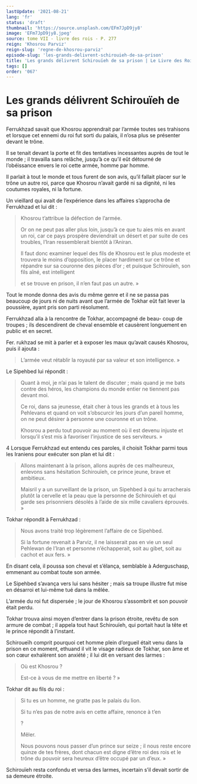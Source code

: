 ```yaml
---
lastUpdate: '2021-08-21'
lang: 'fr'
status: 'draft'
thumbnail: 'https://source.unsplash.com/EFm7JpD9jy8'
image: 'EFm7JpD9jy8.jpeg'
source: tome VII - livre des rois - P. 277
reign: 'Khosrou Parviz'
reign-slug: 'regne-de-khosrou-parviz'
episode-slug: 'les-grands-delivrent-schirouieh-de-sa-prison'
title: 'Les grands délivrent Schirouïeh de sa prison | Le Livre des Rois | Shâhnâmeh'
tags: []
order: '067'
---
```


<!-- LTeX: language=fr -->

# Les grands délivrent Schirouïeh de sa prison

Ferrukhzad savait que Khosrou apprendrait par l’armée toutes ses trahisons et lorsque cet ennemi du roi fut sorti du palais, il n’osa plus se présenter devant le trône.

Il se tenait devant la porte et fit des tentatives incessantes auprès de tout le monde ; il travailla sans relâche, jusqu’à ce qu’il eût détourné de l’obéissance envers le roi cette armée, homme par homme.

Il parlait à tout le monde et tous furent de son avis, qu’il fallait placer sur le trône un autre roi, parce que Khosrou n’avait gardé ni sa dignité, ni les coutumes royales, ni la fortune.

Un vieillard qui avait de l’expérience dans les affaires s’approcha de Ferrukhzad et lui dit :

> Khosrou t’attribue la défection de l’armée.
>
> Or on ne peut pas aller plus loin, jusqu’à ce que tu aies mis en avant un roi, car ce pays prospère deviendrait un désert et par suite de ces troubles, l’Iran ressemblerait bientôt à l’Aniran.
>
> Il faut donc examiner lequel des fils de Khosrou est le plus modeste et trouvera le moins d’opposition, le placer hardiment sur ce trône et répandre sur sa couronne des pièces d’or ; et puisque Schirouïeh, son fils aîné, est intelligent
>
> et se trouve en prison, il n’en faut pas un autre. »

Tout le monde donna des avis du même genre et il ne se passa pas beaucoup de jours ni de nuits avant que l’armée de Tokhar eût fait lever la poussière, ayant pris son parti résolument.

Ferrukhzad alla à la rencontre de Tokhar, accompagné de beau-
coup de troupes ; ils descendirent de cheval ensemble et causèrent longuement en public et en secret.

Fer. rukhzad se mit à parler et à exposer les maux qu’avait causés Khosrou, puis il ajouta :

> L’armée veut rétablir la royauté par sa valeur et son intelligence. »

Le Sipehbed lui répondit :

> Quant à moi, je n’ai pas le talent de discuter ; mais quand je me bats contre des héros, les champions du monde entier ne tiennent pas devant moi.
>
> Ce roi, dans sa jeunesse, était cher à tous les grands et à tous les Pehlevans et quand on voit s’obscurcir les jours d’un pareil homme, on ne peut désirer à personne une couronne et un trône.
>
> Khosrou a perdu tout pouvoir au moment où il est devenu injuste et lorsqu’il s’est mis à favoriser l’injustice de ses serviteurs. »

4
Lorsque Ferrukhzad eut entendu ces paroles, il choisit Tokhar parmi tous les Iraniens pour exécuter son plan et lui dit :

> Allons maintenant à la prison, allons auprès de ces malheureux, enlevons sans hésitation Schirouïeh, ce prince jeune, brave et ambitieux.
>
> Maisril y a un surveillant de la prison, un Sipehbed à qui tu arracherais plutôt la cervelle et la peau que la personne de Schirouïeh et qui garde ses prisonniers désolés à l’aide de six mille cavaliers éprouvés. »

Tokhar répondit à Ferrukhzad :

> Nous avons traité trop légèrement l’affaire de ce Sipehbed.
>
> Si la fortune revenait à Parviz, il ne laisserait pas en vie un seul Pehlewan de l’Iran et personne n’échapperait, soit au gibet, soit au cachot et aux fers. »

En disant cela, il poussa son cheval et s’élança, semblable à Aderguschasp, emmenant au combat toute son armée.

Le Sipehbed s’avança vers lui sans hésiter ; mais sa troupe illustre fut mise en désarroi et lui-même tué dans la mêlée.

L’armée du roi fut dispersée ; le jour de Khosrou s’assombrit et son pouvoir était perdu.

Tokhar trouva ainsi moyen d’entrer dans la prison étroite, revêtu de son armure de combat ; il appela tout haut Schirouïeh, qui portait haut la tête et le prince répondit à l’instant.

Schiroueïh comprit pourquoi cet homme plein d’orgueil était venu dans la prison en ce moment, ethuand il vit le visage radieux de Tokhar, son âme et son cœur exhalèrent son anxiété ; il lui dit en versant des larmes :

> Où
> est Khosrou ?
>
> Est-ce à vous de me mettre en liberté ? »

Tokhar dit au fils du roi :

> Si tu es un homme, ne gratte pas le palais du lion.
>
> Si tu n’es pas de notre avis en cette affaire, renonce à t’en
>
> ?
>
> Mêler.
>
> Nous pouvons nous passer d’un prince sur seize ; il nous reste encore quinze de tes frères, dont chacun est digne d’être roi des rois et le trône du pouvoir sera heureux d’être occupé par un d’eux. »

Schirouïeh resta confondu et versa des larmes, incertain s’il devait sortir de sa demeure étroite.
